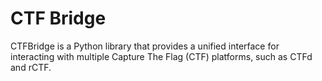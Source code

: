 # CTF Bridge

CTFBridge is a Python library that provides a unified interface for interacting with multiple Capture The Flag (CTF) platforms, such as CTFd and rCTF.




